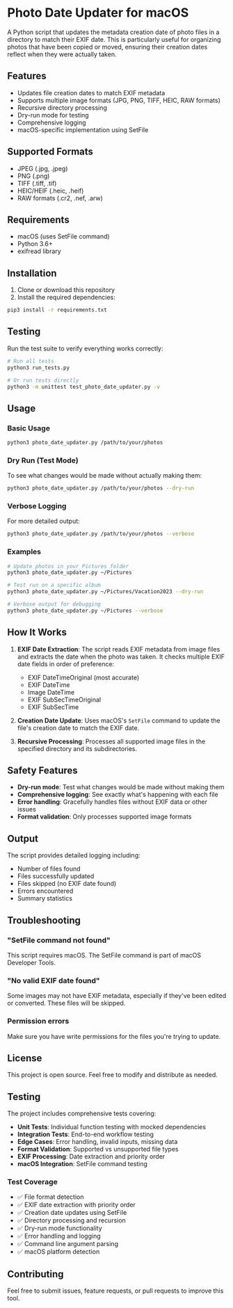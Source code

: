# Photo Date Updater for macOS

A Python script that updates the metadata creation date of photo files in a directory to match their EXIF date. This is particularly useful for organizing photos that have been copied or moved, ensuring their creation dates reflect when they were actually taken.

## Features

- Updates file creation dates to match EXIF metadata
- Supports multiple image formats (JPG, PNG, TIFF, HEIC, RAW formats)
- Recursive directory processing
- Dry-run mode for testing
- Comprehensive logging
- macOS-specific implementation using SetFile

## Supported Formats

- JPEG (.jpg, .jpeg)
- PNG (.png)
- TIFF (.tiff, .tif)
- HEIC/HEIF (.heic, .heif)
- RAW formats (.cr2, .nef, .arw)

## Requirements

- macOS (uses SetFile command)
- Python 3.6+
- exifread library

## Installation

1. Clone or download this repository
2. Install the required dependencies:

```bash
pip3 install -r requirements.txt
```

## Testing

Run the test suite to verify everything works correctly:

```bash
# Run all tests
python3 run_tests.py

# Or run tests directly
python3 -m unittest test_photo_date_updater.py -v
```

## Usage

### Basic Usage

```bash
python3 photo_date_updater.py /path/to/your/photos
```

### Dry Run (Test Mode)

To see what changes would be made without actually making them:

```bash
python3 photo_date_updater.py /path/to/your/photos --dry-run
```

### Verbose Logging

For more detailed output:

```bash
python3 photo_date_updater.py /path/to/your/photos --verbose
```

### Examples

```bash
# Update photos in your Pictures folder
python3 photo_date_updater.py ~/Pictures

# Test run on a specific album
python3 photo_date_updater.py ~/Pictures/Vacation2023 --dry-run

# Verbose output for debugging
python3 photo_date_updater.py ~/Pictures --verbose
```

## How It Works

1. **EXIF Date Extraction**: The script reads EXIF metadata from image files and extracts the date when the photo was taken. It checks multiple EXIF date fields in order of preference:
   - EXIF DateTimeOriginal (most accurate)
   - EXIF DateTime
   - Image DateTime
   - EXIF SubSecTimeOriginal
   - EXIF SubSecTime

2. **Creation Date Update**: Uses macOS's `SetFile` command to update the file's creation date to match the EXIF date.

3. **Recursive Processing**: Processes all supported image files in the specified directory and its subdirectories.

## Safety Features

- **Dry-run mode**: Test what changes would be made without making them
- **Comprehensive logging**: See exactly what's happening with each file
- **Error handling**: Gracefully handles files without EXIF data or other issues
- **Format validation**: Only processes supported image formats

## Output

The script provides detailed logging including:
- Number of files found
- Files successfully updated
- Files skipped (no EXIF date found)
- Errors encountered
- Summary statistics

## Troubleshooting

### "SetFile command not found"
This script requires macOS. The SetFile command is part of macOS Developer Tools.

### "No valid EXIF date found"
Some images may not have EXIF metadata, especially if they've been edited or converted. These files will be skipped.

### Permission errors
Make sure you have write permissions for the files you're trying to update.

## License

This project is open source. Feel free to modify and distribute as needed.

## Testing

The project includes comprehensive tests covering:

- **Unit Tests**: Individual function testing with mocked dependencies
- **Integration Tests**: End-to-end workflow testing
- **Edge Cases**: Error handling, invalid inputs, missing data
- **Format Validation**: Supported vs unsupported file types
- **EXIF Processing**: Date extraction and priority order
- **macOS Integration**: SetFile command testing

### Test Coverage

- ✅ File format detection
- ✅ EXIF date extraction with priority order
- ✅ Creation date updates using SetFile
- ✅ Directory processing and recursion
- ✅ Dry-run mode functionality
- ✅ Error handling and logging
- ✅ Command line argument parsing
- ✅ macOS platform detection

## Contributing

Feel free to submit issues, feature requests, or pull requests to improve this tool. 